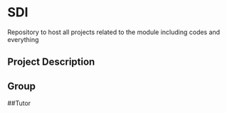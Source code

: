 # SDI
Repository to host all projects related to the module including codes and everything
## Project Description
## Group
##Tutor
